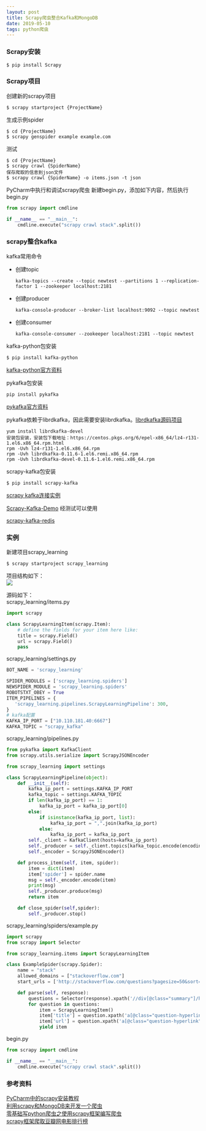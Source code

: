```yaml
---
layout: post
title: Scrapy爬虫整合Kafka和MongoDB
date: 2019-05-10
tags: python爬虫
---  
```

### Scrapy安装
```shell
$ pip install Scrapy
```

### Scrapy项目
创建新的scrapy项目
```shell
$ scrapy startproject {ProjectName}
```

生成示例spider
```shell
$ cd {ProjectName}
$ scrapy genspider example example.com
```

测试
```shell
$ cd {ProjectName}
$ scrapy crawl {SpiderName}
保存爬取的信息到json文件
$ scrapy crawl {SpiderName} -o items.json -t json
```

PyCharm中执行和调试scrapy爬虫
新建begin.py，添加如下内容，然后执行begin.py     
```python
from scrapy import cmdline

if __name__ == "__main__":
    cmdline.execute("scrapy crawl stack".split())
```

### scrapy整合kafka
kafka常用命令    
- 创建topic
  ```shell
  kafka-topics --create --topic newtest --partitions 1 --replication-factor 1 --zookeeper localhost:2181
  ```

- 创建producer
  ```shell
  kafka-console-producer --broker-list localhost:9092 --topic newtest
  ```

- 创建consumer
  ```shell
  kafka-console-consumer --zookeeper localhost:2181 --topic newtest
  ```

kafka-python包安装
```shell
$ pip install kafka-python
```
[kafka-python官方资料](https://pypi.org/project/kafka-python/)     

pykafka包安装
```shell
pip install pykafka
```
[pykafka官方资料](https://pypi.org/project/pykafka/)    

pykafka依赖于librdkafka，因此需要安装librdkafka。[librdkafka源码项目](https://github.com/edenhill/librdkafka)     
```shell
yum install librdkafka-devel
安装包安装，安装包下载地址：https://centos.pkgs.org/6/epel-x86_64/lz4-r131-1.el6.x86_64.rpm.html
rpm -Uvh lz4-r131-1.el6.x86_64.rpm
rpm -Uvh librdkafka-0.11.6-1.el6.remi.x86_64.rpm
rpm -Uvh librdkafka-devel-0.11.6-1.el6.remi.x86_64.rpm
```

scrapy-kafka包安装
```shell
$ pip install scrapy-kafka
```
[scrapy kafka连接实例](https://github.com/dfdeshom/scrapy-kafka/tree/master/example)    

[Scrapy-Kafka-Demo](https://github.com/sunhailin-Leo/Scrapy-Kafka-Demo) 经测试可以使用        

[scrapy-kafka-redis](https://github.com/tenlee2012/scrapy-kafka-redis)    

### 实例
新建项目scrapy_learning     
```shell
$ scrapy startproject scrapy_learning
```

项目结构如下：    
![](https://jacky-wangjj.github.io/images/blog/python/scrapy-project-structure.png)     

源码如下：    
scrapy_learning/items.py    
```python
import scrapy

class ScrapyLearningItem(scrapy.Item):
    # define the fields for your item here like:
    title = scrapy.Field()
    url = scrapy.Field()
    pass
```
scrapy_learning/settings.py
```python
BOT_NAME = 'scrapy_learning'

SPIDER_MODULES = ['scrapy_learning.spiders']
NEWSPIDER_MODULE = 'scrapy_learning.spiders'
ROBOTSTXT_OBEY = True
ITEM_PIPELINES = {
   'scrapy_learning.pipelines.ScrapyLearningPipeline': 300,
}
# kafka配置
KAFKA_IP_PORT = ["10.110.181.40:6667"]
KAFKA_TOPIC = "scrapy_kafka"
```
scrapy_learning/pipelines.py
```python
from pykafka import KafkaClient
from scrapy.utils.serialize import ScrapyJSONEncoder

from scrapy_learning import settings

class ScrapyLearningPipeline(object):
    def __init__(self):
        kafka_ip_port = settings.KAFKA_IP_PORT
        kafka_topic = settings.KAFKA_TOPIC
        if len(kafka_ip_port) == 1:
            kafka_ip_port = kafka_ip_port[0]
        else:
            if isinstance(kafka_ip_port, list):
                kafka_ip_port = ",".join(kafka_ip_port)
            else:
                kafka_ip_port = kafka_ip_port
        self._client = KafkaClient(hosts=kafka_ip_port)
        self._producer = self._client.topics[kafka_topic.encode(encoding="UTF-8")].get_producer()
        self._encoder = ScrapyJSONEncoder()

    def process_item(self, item, spider):
        item = dict(item)
        item['spider'] = spider.name
        msg = self._encoder.encode(item)
        print(msg)
        self._producer.produce(msg)
        return item

    def close_spider(self,spider):
        self._producer.stop()
```
scrapy_learning/spiders/example.py
```python
import scrapy
from scrapy import Selector

from scrapy_learning.items import ScrapyLearningItem

class ExampleSpider(scrapy.Spider):
    name = "stack"
    allowed_domains = ["stackoverflow.com"]
    start_urls = ['http://stackoverflow.com/questions?pagesize=50&sort=newest']

    def parse(self, response):
        questions = Selector(response).xpath('//div[@class="summary"]/h3')
        for question in questions:
            item = ScrapyLearningItem()
            item['title'] = question.xpath('a[@class="question-hyperlink"]/text()').extract()[0]
            item['url'] = question.xpath('a[@class="question-hyperlink"]/@href').extract()[0]
            yield item
```
begin.py
```python
from scrapy import cmdline

if __name__ == "__main__":
    cmdline.execute("scrapy crawl stack".split())
```

### 参考资料    
[PyCharm中的scrapy安装教程](https://www.cnblogs.com/xiaoli2018/p/4566639.html)    
[利用scrapy和MongoDB来开发一个爬虫](https://www.cnblogs.com/tianyake/p/5518200.html)    
[零基础写python爬虫之使用scrapy框架编写爬虫](https://www.jb51.net/article/57183.htm)    
[scrapy框架爬取豆瓣网电影排行榜](https://blog.csdn.net/weixin_41048363/article/details/79681232)    
